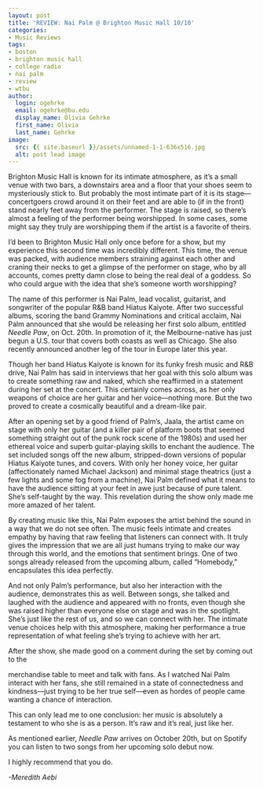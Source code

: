 ```yaml
---
layout: post
title: 'REVIEW: Nai Palm @ Brighton Music Hall 10/10'
categories:
- Music Reviews
tags:
- boston
- brighton music hall
- college radio
- nai palm
- review
- wtbu
author:
  login: ogehrke
  email: ogehrke@bu.edu
  display_name: Olivia Gehrke
  first_name: Olivia
  last_name: Gehrke
image:
  src: {{ site.baseurl }}/assets/unnamed-1-1-636x516.jpg
  alt: post lead image
---
```


Brighton Music Hall is known for its intimate atmosphere, as it’s a small venue with two bars, a downstairs area and a floor that your shoes seem to mysteriously stick to. But probably the most intimate part of it is its stage—concertgoers crowd around it on their feet and are able to (if in the front) stand nearly feet away from the performer. The stage is raised, so there’s almost a feeling of the performer being worshipped. In some cases, some might say they truly are worshipping them if the artist is a favorite of theirs.

I’d been to Brighton Music Hall only once before for a show, but my experience this second time was incredibly different. This time, the venue was packed, with audience members straining against each other and craning their necks to get a glimpse of the performer on stage, who by all accounts, comes pretty damn close to being the real deal of a goddess. So who could argue with the idea that she’s someone worth worshipping?

The name of this performer is Nai Palm, lead vocalist, guitarist, and songwriter of the popular R&B band Hiatus Kaiyote. After two successful albums, scoring the band Grammy Nominations and critical acclaim, Nai Palm announced that she would be releasing her first solo album, entitled _Needle Paw_, on Oct. 20th. In promotion of it, the Melbourne-native has just begun a U.S. tour that covers both coasts as well as Chicago. She also recently announced another leg of the tour in Europe later this year.

Though her band Hiatus Kaiyote is known for its funky fresh music and R&B drive, Nai Palm has said in interviews that her goal with this solo album was to create something raw and naked, which she reaffirmed in a statement during her set at the concert. This certainly comes across, as her only weapons of choice are her guitar and her voice—nothing more. But the two proved to create a cosmically beautiful and a dream-like pair.

After an opening set by a good friend of Palm’s, Jaala, the artist came on stage with only her guitar (and a killer pair of platform boots that seemed something straight out of the punk rock scene of the 1980s) and used her ethereal voice and superb guitar-playing skills to enchant the audience. The set included songs off the new album, stripped-down versions of popular Hiatus Kaiyote tunes, and covers. With only her honey voice, her guitar (affectionately named Michael Jackson) and minimal stage theatrics (just a few lights and some fog from a machine), Nai Palm defined what it means to have the audience sitting at your feet in awe just because of pure talent. She’s self-taught by the way. This revelation during the show only made me more amazed of her talent.

By creating music like this, Nai Palm exposes the artist behind the sound in a way that we do not see often. The music feels intimate and creates empathy by having that raw feeling that listeners can connect with. It truly gives the impression that we are all just humans trying to make our way through this world, and the emotions that sentiment brings. One of two songs already released from the upcoming album, called “Homebody,” encapsulates this idea perfectly.

And not only Palm’s performance, but also her interaction with the audience, demonstrates this as well. Between songs, she talked and laughed with the audience and appeared with no fronts, even though she was raised higher than everyone else on stage and was in the spotlight. She’s just like the rest of us, and so we can connect with her. The intimate venue choices help with this atmosphere, making her performance a true representation of what feeling she’s trying to achieve with her art.

After the show, she made good on a comment during the set by coming out to the

merchandise table to meet and talk with fans. As I watched Nai Palm interact with her fans, she still remained in a state of connectedness and kindness—just trying to be her true self—even as hordes of people came wanting a chance of interaction.

This can only lead me to one conclusion: her music is absolutely a testament to who she is as a person. It’s raw and it’s real, just like her.

As mentioned earlier, _Needle Paw_ arrives on October 20th, but on Spotify you can listen to two songs from her upcoming solo debut now.

I highly recommend that you do.

_\-Meredith Aebi_